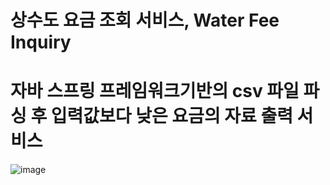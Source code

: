 # 상수도 요금 조회 서비스, Water Fee Inquiry
# 자바 스프링 프레임워크기반의 csv 파일 파싱 후 입력값보다 낮은 요금의 자료 출력 서비스
![image](https://user-images.githubusercontent.com/114963418/210212399-66540676-2060-4b8b-8d76-f3c938e9350a.png)
